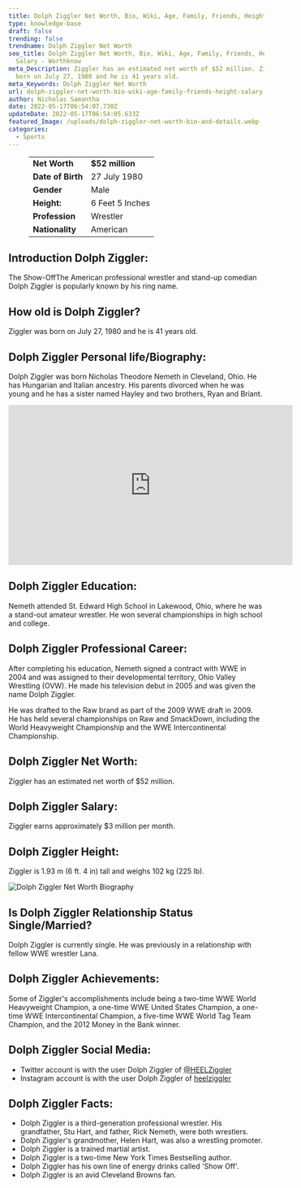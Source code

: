 ```yaml
---
title: Dolph Ziggler Net Worth, Bio, Wiki, Age, Family, Friends, Height & Salary
type: knowledge-base
draft: false
trending: false
trendname: Dolph Ziggler Net Worth
seo_title: Dolph Ziggler Net Worth, Bio, Wiki, Age, Family, Friends, Height &
  Salary - Worthknow
meta_Description: Ziggler has an estimated net worth of $52 million. Ziggler was
  born on July 27, 1980 and he is 41 years old.
meta_Keywords: Dolph Ziggler Net Worth
url: dolph-ziggler-net-worth-bio-wiki-age-family-friends-height-salary
author: Nicholas Samantha
date: 2022-05-17T06:54:07.730Z
updateDate: 2022-05-17T06:54:05.633Z
featured_Image: /uploads/dolph-ziggler-net-worth-bio-and-details.webp
categories:
  - Sports
---
```

<figure class="wp-block-table is-style-stripes">
  <table>
    <tbody>
      <tr>
        <td>
          <strong>Net Worth</strong>
        </td>
        <td>
          <strong>$52 million</strong>
        </td>
      </tr>
      <tr>
        <td>
          <strong>Date of Birth</strong>
        </td>
        <td>27 July 1980</td>
      </tr>
      <tr>
        <td>
          <strong>Gender</strong>
        </td>
        <td>Male</td>
      </tr>
      <tr>
        <td>
          <strong>Height:</strong>
        </td>
        <td>6 Feet 5 Inches</td>
      </tr>
      <tr>
        <td>
          <strong>Profession</strong>
        </td>
        <td>Wrestler</td>
      </tr>
      <tr>
        <td>
          <strong>Nationality</strong>
        </td>
        <td>American</td>
      </tr>
    </tbody>
  </table>
</figure>

## **Introduction Dolph Ziggler:**

The Show-OffThe American professional wrestler and stand-up comedian Dolph Ziggler is popularly known by his ring name.

## **How old is Dolph Ziggler?**

Ziggler was born on July 27, 1980 and he is 41 years old.

## **Dolph Ziggler Personal life/Biography:** 

Dolph Ziggler was born Nicholas Theodore Nemeth in Cleveland, Ohio. He has Hungarian and Italian ancestry. His parents divorced when he was young and he has a sister named Hayley and two brothers, Ryan and Briant.

<iframe width="560" height="315" src="https://www.youtube.com/embed/SDk4wB-jG5I" title="YouTube video player" frameborder="0" allow="accelerometer; autoplay; clipboard-write; encrypted-media; gyroscope; picture-in-picture" allowfullscreen></iframe>

## **Dolph Ziggler Education:**

Nemeth attended St. Edward High School in Lakewood, Ohio, where he was a stand-out amateur wrestler. He won several championships in high school and college.

## **Dolph Ziggler Professional Career:**

After completing his education, Nemeth signed a contract with WWE in 2004 and was assigned to their developmental territory, Ohio Valley Wrestling (OVW). He made his television debut in 2005 and was given the name Dolph Ziggler.

He was drafted to the Raw brand as part of the 2009 WWE draft in 2009. He has held several championships on Raw and SmackDown, including the World Heavyweight Championship and the WWE Intercontinental Championship.

## **Dolph Ziggler Net Worth:**

Ziggler has an estimated net worth of $52 million.

## **Dolph Ziggler Salary:**

Ziggler earns approximately $3 million per month.

## **Dolph Ziggler Height:**

Ziggler is 1.93 m (6 ft. 4 in) tall and weighs 102 kg (225 lb).

![Dolph Ziggler Net Worth Biography](/uploads/dolph-ziggler-net-worth-.webp)

## **Is Dolph Ziggler Relationship Status Single/Married?**

Dolph Ziggler is currently single. He was previously in a relationship with fellow WWE wrestler Lana.

## **Dolph Ziggler Achievements:**

Some of Ziggler's accomplishments include being a two-time WWE World Heavyweight Champion, a one-time WWE United States Champion, a one-time WWE Intercontinental Champion, a five-time WWE World Tag Team Champion, and the 2012 Money in the Bank winner.

## **Dolph Ziggler Social Media:**

* Twitter account is with the user Dolph Ziggler of <a href="https://twitter.com/HEELZiggler" target="_blank" rel="nofollow" rel="noopener">@HEELZiggler</a>
* Instagram account is with the user Dolph Ziggler of <a href="https://www.instagram.com/heelziggler/" target="_blank" rel="nofollow" rel="noopener">heelziggler</a>

## **Dolph Ziggler Facts:**

* Dolph Ziggler is a third-generation professional wrestler. His grandfather, Stu Hart, and father, Rick Nemeth, were both wrestlers.
* Dolph Ziggler's grandmother, Helen Hart, was also a wrestling promoter.
* Dolph Ziggler is a trained martial artist.
* Dolph Ziggler is a two-time New York Times Bestselling author.
* Dolph Ziggler has his own line of energy drinks called 'Show Off'.
* Dolph Ziggler is an avid Cleveland Browns fan.